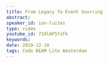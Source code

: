 ```yaml
---
title: From Legacy To Event Sourcing
abstract: 
speaker_id: ian-luites
type: video
youtube_id: 719lAP5fzFk
keywords: 
date: 2019-12-18
tags: Code BEAM Lite Amsterdam
---
```


